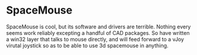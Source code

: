 # SpaceMouse
SpaceMouse is cool, but its software and drivers are terrible. Nothing every seems work reliably excepting a handful of CAD packages.  So have written a win32 layer that talks to mouse directly, and will feed forward to a vJoy virutal joystick so as to be able to use 3d spacemouse in anything.

